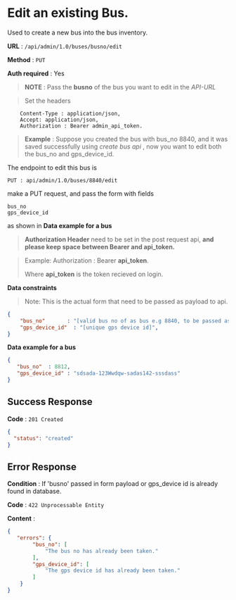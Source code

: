 
# Edit an existing Bus.  
  
Used to create a new bus into the bus inventory.  
  
**URL** : `/api/admin/1.0/buses/busno/edit`  
  
**Method** : `PUT`  
  
**Auth required** : Yes  
>**NOTE** : Pass the **busno** of the bus you want to edit in the *API-URL*  

>Set the headers 
```  
	Content-Type : application/json,  
	Accept: application/json,  
	Authorization : Bearer admin_api_token.  
```  
>**Example** : Suppose you created the bus with bus_no 8840, and it was saved successfully using _create bus api_ , now you want to edit both the bus_no and gps_device_id.  

The endpoint to edit this bus is  
 ```  
 PUT : api/admin/1.0/buses/8840/edit  
 ```   
 make a PUT request, and pass the form with fields   
 ```  
 bus_no  
 gps_device_id   
 ```  
 as shown in **Data example for a bus**  
  
>**Authorization Header** need to be set in the post request api, **and please keep space between Bearer and api_token.**  

>Example:  Authorization : Bearer **api_token**.  
>
>Where **api_token** is the token recieved on login.  
  
  
**Data constraints**  
>Note: This is the actual form that need to be passed as payload to api.  
```json  
{  
    "bus_no"       : "[valid bus no of as bus e.g 8840, to be passed as form payload]",  
    "gps_device_id"  : "[unique gps device id]",  
}  
```  
  
**Data example for a bus**  
  
```json  
{  
   "bus_no"  : 8812,  
   "gps_device_id" : "sdsada-123Wwdqw-sadas142-sssdass"  
}  
```  
  
## Success Response  
  
**Code** : `201 Created`  
```json  
{  
  "status": "created"  
}  
```  
## Error Response  
  
**Condition** : If 'busno'  passed in form payload or gps_device id is  already found in database.  
  
**Code** : `422 Unprocessable Entity`  
  
**Content** :  
  
```json  
{  
   "errors": {  
        "bus_no": [  
            "The bus no has already been taken."  
        ],  
        "gps_device_id": [  
            "The gps device id has already been taken."  
        ]  
    }  
}  
```